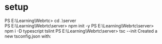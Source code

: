 # setup

PS E:\Learning\Webrtc> cd .\server\
PS E:\Learning\Webrtc\server> npm init -y 
PS E:\Learning\Webrtc\server>  npm i -D typescript tslint
PS E:\Learning\Webrtc\server> tsc --init
Created a new tsconfig.json with:                                                                                       
